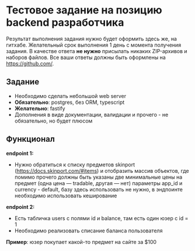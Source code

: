 # Тестовое задание на позицию backend разработчика

Результат выполнения задания нужно будет оформить здесь же, на гитхабе. Желательный срок выполнения 1 день с момента получения задания.
В качестве ответа __не нужно__ присылать никаких ZIP-архивов и наборов файлов. Все ваши ответы должны быть оформлены на https://github.com/.

## Задание

- Необходимо сделать небольшой web server
- __Обязательно__: postgres, без ORM, typescript
- __Желательно__: fastify
- Дополнения в виде документации, валидации и прочего - не обязательно, но будет плюсом

## Функционал

__endpoint 1:__

- Нужно обратиться к списку предметов skinport (https://docs.skinport.com/#items)
и отобразить массив объектов, где помимо прочего должны быть указаны две минимальные цены на предмет (одна цена — tradable, другая — нет)
параметры app_id и currency - default, базу здесь использовать не нужно, в эндпоинте необходимо использовать кеширование

__endpoint 2:__

- Есть табличка users с полями id и balance, там есть один юзер с id = 1
- Необходимо реализовать списание баланса пользователя

__Пример__: юзер покупает какой-то предмет на сайте за $100
